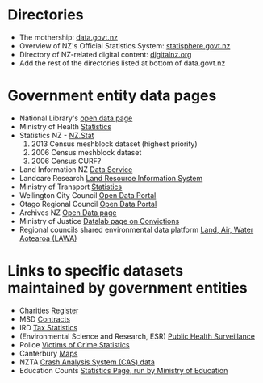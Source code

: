 # Directories
* The mothership: [data.govt.nz](http://data.govt.nz)
* Overview of NZ's Official Statistics System: [statisphere.govt.nz](http://www.statisphere.govt.nz)
* Directory of NZ-related digital content: [digitalnz.org](http://www.digitalnz.org)
* Add the rest of the directories listed at bottom of data.govt.nz

# Government entity data pages
* National Library's [open data page](http://natlib.govt.nz/about-us/open-data/)
* Ministry of Health [Statistics](http://www.health.govt.nz/nz-health-statistics)
* Statistics NZ - [NZ.Stat](http://nzdotstat.stats.govt.nz/wbos/Index.aspx)
  1. 2013 Census meshblock dataset (highest priority)
  2. 2006 Census meshblock dataset 
  3. 2006 Census CURF?
* Land Information NZ [Data Service](https://data.linz.govt.nz/)
* Landcare Research [Land Resource Information System](https://lris.scinfo.org.nz/)
* Ministry of Transport [Statistics](http://www.transport.govt.nz/research/)
* Wellington City Council [Open Data Portal](http://data.wcc.opendata.arcgis.com/)
* Otago Regional Council [Open Data Portal](http://data.orc.govt.nz/)
* Archives NZ [Open Data page](http://archives.govt.nz/open-data)
* Ministry of Justice [Datalab page on Convictions](http://datalab.justice.govt.nz/)
* Regional councils shared environmental data platform [Land, Air, Water Aotearoa (LAWA)](http://www.lawa.org.nz/)

# Links to specific datasets maintained by government entities
* Charities [Register](https://www.charities.govt.nz/charities-in-new-zealand/the-charities-register/advanced-search/)
* MSD [Contracts](http://map.contractmapping.govt.nz/)
* IRD [Tax Statistics](http://www.ird.govt.nz/aboutir/external-stats/tax-statistics-sitemap.html)
* (Environmental Science and Research, ESR) [Public Health Surveillance](https://surv.esr.cri.nz/surveillance/annual_surveillance.php)
* Police [Victims of Crime Statistics](http://www.police.govt.nz/about-us/publication/new-recorded-crime-victimisation-statistics-rcvs)
* Canterbury [Maps](http://opendata.canterburymaps.govt.nz/)
* NZTA [Crash Analysis System (CAS) data](http://www.nzta.govt.nz/resources/crash-analysis-system-data/index.html)
* Education Counts [Statistics Page, run by Ministry of Education](http://www.educationcounts.govt.nz/statistics)
 
